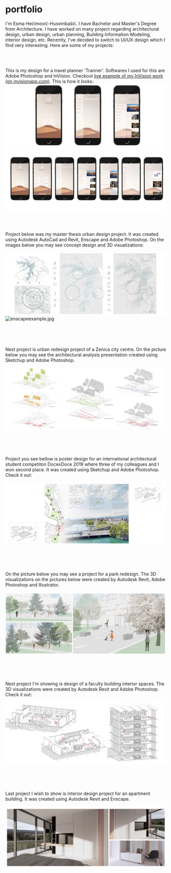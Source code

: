 # portfolio

I'm Esma Hećimović-Huseinbašić. I have Bachelor and Master's Degree from Architecture. I have worked on many project regarding architectural design, urban design, urban planning, Building Information Modeling, interior design, etc. Recently, I've decided to switch to UI/UX design which I find very interesting. Here are some of my projects: 

 <br>
 <br>

This is my design for a travel planner 'Tranner'. Softwares I used for this are Adobe Photoshop and InVision.  Checkout [live example of my InVision work (on invisionapp.com)](https://esmaheimovihuseinbai762888.invisionapp.com/overview/Trannel-ck5k66a3t0xbd01c06e0x8l29/screens?v=YsWUxV1ZUe8gma5fe9gQVA%3D%3D&linkshare=urlcopied). This is how it looks:
![mobileapp1.jpg](/img/mobileapp1.jpg) 
![mobileapp.jpg](/img/mobileapp.jpg) 

 <br>
 <br>

Project below was my master thesis urban design project. It was created using Autodesk AutoCad and Revit, Enscape and Adobe Photoshop. On the images below you may see concept design and 3D visualizations:

![psexample3.jpg](/img/psexample3.jpg) 
![enscapeexample.jpg](/img/enscapeexample.jpg) 

 <br>
 <br>
<br>

Next project is urban redesign project of a Zenica city centre. On the picture below you may see the architectural analysis presentation created using Sketchup and Adobe Photoshop.  

![psexample.jpg](/img/psexample.jpg) 

 <br>
 <br>
 <br>
  
Project you see bellow is poster design for an international architectural student competiton DocexDoce 2019 where three of my colleagues and I won second place. It was created using Sketchup and Adobe Photoshop. Check it out: 

![psexample2.jpg](/img/psexample2.jpg) 

 <br>
 <br>
<br>

On the picture below you may see a project for a park redesign. The 3D visualizations on the pictures below were created by Autodesk Revit, Adobe Photoshop and Illustrator. 

![aiexample.jpg](/img/aiexample.jpg) 

 <br>
 <br>
 <br>
 
Next project I'm showing is design of a faculty building interior spaces. The 3D visualizations were created by Autodesk Revit and Adobe Photoshop. Check it out: 

![revitexample.jpg](/img/revitexample.jpg) 

 <br>
 <br>
 <br>

Last project I wish to show is interior design project for an apartment building. It was created using Autodesk Revit and Enscape. 

![interiorexample.jpg](/img/interiorexample.jpg) 



